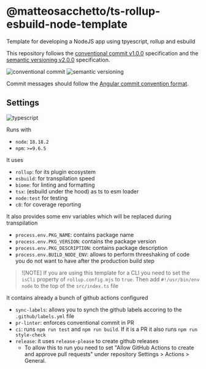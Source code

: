 # @matteosacchetto/ts-rollup-esbuild-node-template

Template for developing a NodeJS app using tpyescript, rollup and esbuild

This repository follows the [conventional commit v1.0.0](https://www.conventionalcommits.org/en/v1.0.0/) specification and the [semantic versioning v2.0.0](https://semver.org/spec/v2.0.0.html) specification.

![conventional commit](https://img.shields.io/badge/conventional%20commit-1.0.0-ffd942?style=for-the-badge)
![semantic versioning](https://img.shields.io/badge/semantic%20versioning-2.0.0-f542b9?style=for-the-badge)

Commit messages should follow the [Angular commit convention format](https://github.com/angular/angular/blob/22b96b9/CONTRIBUTING.md#-commit-message-guidelines).

## Settings

![typescript](https://img.shields.io/badge/typescript-007acc?style=for-the-badge&logo=typescript&logoColor=ffffff)

Runs with

- `node`: `18.18.2`
- `npm`: `>=9.6.5`

It uses

- `rollup`: for its plugin ecosystem
- `esbuild`: for transpilation speed
- `biome`: for linting and formatting
- `tsx`: (esbuild under the hood) as ts to esm loader
- `node:test` for testing
- `c8`: for coverage reporting

It also provides some env variables which will be replaced during transpilation

- `process.env.PKG_NAME`: contains package name
- `process.env.PKG_VERSION`: contains the package version
- `process.env.PKG_DESCRIPTION`: contains package description
- `process.env.BUILD_NODE_ENV`: allows to perform threeshaking of code you do not want to have after the production build step

> ![NOTE]
> If you are using this template for a CLI you need to set the `isCli` property of `rollup.config.mjs` to `true`. Then add `#!/usr/bin/env node` to the top of the `src/index.ts` file

It contains already a bunch of github actions configured

- `sync-labels`: allows you to synch the github labels accoring to the `.github/labels.yml` file
- `pr-linter`: enforces conventional commit in PR
- `ci`: runs `npm run test` and `npm run build`. If it is a PR it also runs `npm run style-check`
- `release`: it uses `release-please` to create github releases
  - To allow this to run you need to set "Allow GitHub Actions to create and approve pull requests" under repository Settings > Actions > General.
